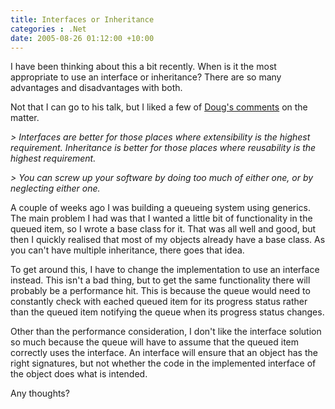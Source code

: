 ```yaml
---
title: Interfaces or Inheritance
categories : .Net
date: 2005-08-26 01:12:00 +10:00
---
```


I have been thinking about this a bit recently. When is it the most appropriate to use an interface or inheritance? There are so many advantages and disadvantages with both. 

Not that I can go to his talk, but I liked a few of [Doug's comments][0] on the matter.

_> Interfaces are better for those places where extensibility is the highest requirement. Inheritance is better for those places where reusability is the highest requirement._

_> You can screw up your software by doing too much of either one, or by neglecting either one._

A couple of weeks ago I was building a queueing system using generics. The main problem I had was that I wanted a little bit of functionality in the queued item, so I wrote a base class for it. That was all well and good, but then I quickly realised that most of my objects already have a base class. As you can't have multiple inheritance, there goes that idea. 

To get around this, I have to change the implementation to use an interface instead. This isn't a bad thing, but to get the same functionality there will probably be a performance hit. This is because the queue would need to constantly check with eached queued item for its progress status rather than the queued item notifying the queue when its progress status changes. 

Other than the performance consideration, I don't like the interface solution so much because the queue will have to assume that the queued item correctly uses the interface. An interface will ensure that an object has the right signatures, but not whether the code in the implemented interface of the object does what is intended.

Any thoughts?

[0]: http://blogs.msdn.com/dougturn/archive/2005/08/24/455816.aspx
